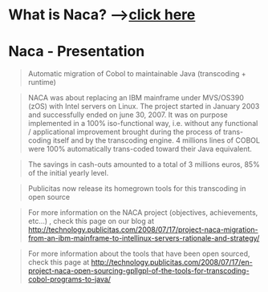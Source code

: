 # What is Naca? -->[click here](Naca0201.md) #

# Naca - Presentation #

> Automatic migration of Cobol to maintainable Java (transcoding + runtime)

> NACA was about replacing an IBM mainframe under MVS/OS390 (zOS) with Intel servers on Linux.
> The project started in January 2003 and successfully ended on june 30, 2007.
> It was on purpose implemented in a 100% iso-functional way, i.e. without any functional / applicational improvement brought during the process of  trans-coding itself and by the transcoding engine.
> 4 millions lines of COBOL were 100% automatically trans-coded toward their Java equivalent.

> The savings in cash-outs amounted to a total of 3 millions euros, 85% of the initial yearly level.

> Publicitas now release its homegrown tools for this transcoding in open source

> For more information on the NACA project (objectives, achievements, etc...) , check this page on our blog at http://technology.publicitas.com/2008/07/17/project-naca-migration-from-an-ibm-mainframe-to-intellinux-servers-rationale-and-strategy/

> For more information about the tools that have been open sourced, check this page at http://technology.publicitas.com/2008/07/17/en-project-naca-open-sourcing-gpllgpl-of-the-tools-for-transcoding-cobol-programs-to-java/